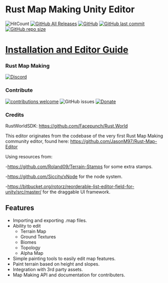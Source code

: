 # Rust Map Making Unity Editor
![HitCount](http://hits.dwyl.io/Adsitoz/RustMapMaking/Rust-Map-Editor-Unity.svg)
[![GitHub All Releases](https://img.shields.io/github/downloads/RustMapMaking/Rust-Map-Editor-Unity/total.svg)](https://github.com/RustMapMaking/Rust-Map-Editor-Unity/releases)
[![GitHub](https://img.shields.io/github/license/RustMapMaking/Rust-Map-Editor-Unity.svg)](https://github.com/RustMapMaking/Rust-Map-Editor-Unity/blob/master/LICENSE)
[![GitHub last commit](https://img.shields.io/github/last-commit/RustMapMaking/Rust-Map-Editor-Unity.svg)](https://github.com/RustMapMaking/Rust-Map-Editor-Unity/commits/master)
[![GitHub repo size](https://img.shields.io/github/repo-size/RustMapMaking/Rust-Map-Editor-Unity.svg)](https://github.com/RustMapMaking/Rust-Map-Editor-Unity/releases)



# [Installation and Editor Guide](https://github.com/RustMapMaking/Rust-Map-Editor-Unity/wiki/Unity-Editor-Guide)
### Rust Map Making
[![Discord](https://img.shields.io/discord/503695639918411788.svg?label=Discord)](https://discord.gg/HPmTWVa)
### Contribute

[![contributions welcome](https://img.shields.io/badge/contributions-welcome-brightgreen.svg?style=flat)](https://github.com/RustMapMaking/Rust-Map-Editor-Unity/issues)
![GitHub issues](https://img.shields.io/github/issues/RustMapMaking/Rust-Map-Editor-Unity.svg)
[![Donate](https://img.shields.io/badge/Donate-PayPal-green.svg)](https://www.paypal.me/RustMapMaking)

### Credits
RustWorldSDK: https://github.com/Facepunch/Rust.World

This editor originates from the codebase of the very first Rust Map Making community editor, found here: https://github.com/JasonM97/Rust-Map-Editor

Using resources from:

-https://github.com/Roland09/Terrain-Stamps for some extra stamps.

-https://github.com/Siccity/xNode for the node system.

-https://bitbucket.org/rotorz/reorderable-list-editor-field-for-unity/src/master/ for the draggable UI framework.


## Features
- Importing and exporting .map files.
- Ability to edit
  - Terrain Map
  - Ground Textures
  - Biomes
  - Topology
  - Alpha Map
- Simple painting tools to easily edit map features.
- Paint terrain based on height and slopes.
- Integration with 3rd party assets.
- Map Making API and documentation for contributers. 
